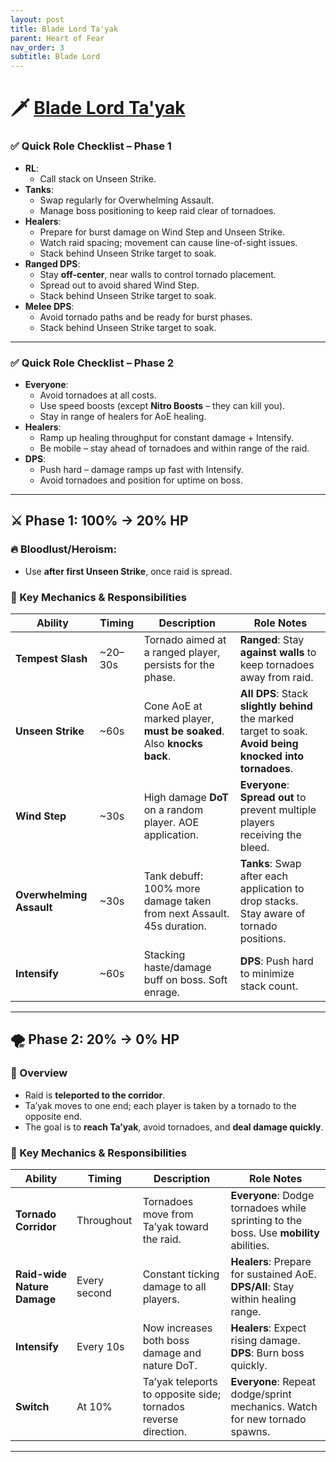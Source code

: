 ```yaml
---
layout: post
title: Blade Lord Ta'yak
parent: Heart of Fear
nav_order: 3
subtitle: Blade Lord
---
```


# 🗡️ [Blade Lord Ta'yak](https://www.wowhead.com/mop-classic/npc=62543/blade-lord-tayak)

### ✅ Quick Role Checklist – Phase 1

* **RL**:
  * Call stack on Unseen Strike.
* **Tanks**:
  * Swap regularly for Overwhelming Assault.
  * Manage boss positioning to keep raid clear of tornadoes.
* **Healers**:
  * Prepare for burst damage on Wind Step and Unseen Strike.
  * Watch raid spacing; movement can cause line-of-sight issues.
  * Stack behind Unseen Strike target to soak.
* **Ranged DPS**:
  * Stay **off-center**, near walls to control tornado placement.
  * Spread out to avoid shared Wind Step.
  * Stack behind Unseen Strike target to soak.
* **Melee DPS**:
  * Avoid tornado paths and be ready for burst phases.
  * Stack behind Unseen Strike target to soak.

---

### ✅ Quick Role Checklist – Phase 2

* **Everyone**:
  * Avoid tornadoes at all costs.
  * Use speed boosts (except **Nitro Boosts** – they can kill you).
  * Stay in range of healers for AoE healing.
* **Healers**:
  * Ramp up healing throughput for constant damage + Intensify.
  * Be mobile – stay ahead of tornadoes and within range of the raid.
* **DPS**:
  * Push hard – damage ramps up fast with Intensify.
  * Avoid tornadoes and position for uptime on boss.

---

## ⚔️ Phase 1: 100% → 20% HP

### 🔥 Bloodlust/Heroism:

* Use **after first Unseen Strike**, once raid is spread.

### 🧠 Key Mechanics & Responsibilities

| **Ability**              | **Timing** | **Description**                                                      | **Role Notes**                                                                                            |
| ------------------------ | ---------- | -------------------------------------------------------------------- | --------------------------------------------------------------------------------------------------------- |
| **Tempest Slash**        | \~20–30s   | Tornado aimed at a ranged player, persists for the phase.            | **Ranged**: Stay **against walls** to keep tornadoes away from raid.                                      |
| **Unseen Strike**        | \~60s      | Cone AoE at marked player, **must be soaked**. Also **knocks back**. | **All DPS**: Stack **slightly behind** the marked target to soak. **Avoid being knocked into tornadoes**. |
| **Wind Step**            | \~30s      | High damage **DoT** on a random player. AOE application.             | **Everyone**: **Spread out** to prevent multiple players receiving the bleed.                             |
| **Overwhelming Assault** | \~30s      | Tank debuff: 100% more damage taken from next Assault. 45s duration. | **Tanks**: Swap after each application to drop stacks. Stay aware of tornado positions.                   |
| **Intensify**            | \~60s      | Stacking haste/damage buff on boss. Soft enrage.                     | **DPS**: Push hard to minimize stack count.                                                               |

---

## 🌪️ Phase 2: 20% → 0% HP

### 📌 Overview

* Raid is **teleported to the corridor**.
* Ta’yak moves to one end; each player is taken by a tornado to the opposite end.
* The goal is to **reach Ta’yak**, avoid tornadoes, and **deal damage quickly**.

### 🔑 Key Mechanics & Responsibilities

| **Ability**                 | **Timing**   | **Description**                                                | **Role Notes**                                                                         |
| --------------------------- | ------------ | -------------------------------------------------------------- | -------------------------------------------------------------------------------------- |
| **Tornado Corridor**        | Throughout   | Tornadoes move from Ta’yak toward the raid.                    | **Everyone**: Dodge tornadoes while sprinting to the boss. Use **mobility** abilities. |
| **Raid-wide Nature Damage** | Every second | Constant ticking damage to all players.                        | **Healers**: Prepare for sustained AoE. **DPS/All**: Stay within healing range.        |
| **Intensify**               | Every 10s    | Now increases both boss damage and nature DoT.                 | **Healers**: Expect rising damage. **DPS**: Burn boss quickly.                         |
| **Switch**                  | At 10%       | Ta’yak teleports to opposite side; tornados reverse direction. | **Everyone**: Repeat dodge/sprint mechanics. Watch for new tornado spawns.             |

---
